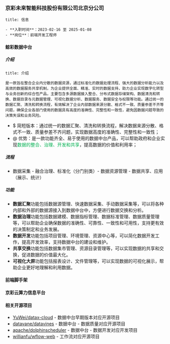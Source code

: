 ### 京彩未来智能科技股份有限公司北京分公司

```ad-note
title: 信息

- **入职时间**：2023-02-16 至 2025-01-08
- **岗位**：前端开发工程师
```

#### 鲸彩数据中台

##### 介绍

```ad-info
title: 介绍

是一款旨在整合企业内分散的数据资源，通过标准化的数据处理流程、强大的数据分析能力以及高效的数据服务共享机制，为企业提供全面、精准、实时的数据支持，助力企业实现数字化转型与业务创新的综合性产品，主要包含多源数据接入整合、分布式数据存储架构、数据清洗和转换、数据目录与元数据管理、可视化数据分析、数据服务、数据安全与权限等功能。通过统一的数据汇聚、清洗和转换流程，有效解决了企业内部数据来源分散、格式不一致、质量参差不齐等问题，确保企业各部门使用的数据具有高度的准确性、完整性和一致性，避免因数据问题导致的决策失误和业务风险。
```

- $ 简短版本：通过统一的数据汇聚、清洗和转换流程，解决数据来源分散、格式不一致、质量参差不齐问题，实现数据高度的准确性、完整性和一致性；
- @ 优势：是一款功能齐全、易于使用的数据中台产品，可以帮助政府和企业实现<font color="#00b050">数据的整合、治理、开发和共享</font>，提高数据的价值和利用率；

##### 流程

- 数据采集 - 融合治理、标准化（分门别类）- 数据资源管理 - 数据共享、应用（展示、统计）

##### 功能

- **数据汇聚**功能包括数据源管理、快速数据采集、手动数据采集等，可以将各种内部和外部的数据源接入到数据中台中，方便进行数据交换和分析。
- **数据治理**功能包括数据建模、数据指标管理、数据标准管理、数据质量管理等，可以帮助企业确保数据的准确性、可靠性、一致性和可用性，支持更有效的决策制定和业务发展。
- **数据开发**功能包括项目管理、环境管理、资源中心等，可以简化数据开发工作，提高开发效率，支持数据中台的建设和维护。
- **共享交换**功能包括数据集市管理、资源目录管理等，可以实现数据的共享和交换，促进数据的价值最大化。
- **可视化大屏**功能包括报表设计、文件管理等，可以实现数据的可视化展示，帮助企业更好地理解和利用数据。

#### 前端脚手架

#### 京彩云算力信息平台

#### 相关开源项目

- [YuWei/datax-cloud](https://gitee.com/yuwei1203/datax-cloud) - 数据中台早期版本对应开源项目
- [datavane/datavines](https://gitee.com/datavane/datavines) - 数据中台 - 数据质量对应开源项目
- [apache/dolphinscheduler](https://github.com/apache/dolphinscheduler) - 数据中台 - 数据开发对应开发项目
- [willianfu/wflow-web](https://gitee.com/willianfu/jw-workflow-engine) - 工作流对应开源项目
